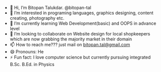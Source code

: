 - 👋 Hi, I’m Bitopan Talukdar. @bitopan-tal
- 👀 I’m interested in programing languages, graphics designing, content creating, photography etc.
- 🌱 I’m currently learning Web Development(basic) and OOPS in advance level
- 💞️ I’m looking to collaborate on Website design for local shopkeepers which are now grabbing the majority market in their domain
- 📫 How to reach me??? just mail on bitopan.tal@gmail.com
- 😄 Pronouns: He
- ⚡ Fun fact: I love computer science but currently pursuing integrated B.Sc. B.Ed. in Physics

<!---
bitopan-tal/bitopan-tal is a ✨ special ✨ repository because its `README.md` (this file) appears on your GitHub profile.
You can click the Preview link to take a look at your changes.
--->
